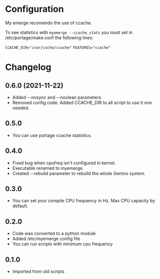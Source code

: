 # Configuration

My emerge recomends the use of ccache.

To see statistics with `myemerge --ccache_stats` you must set in /etc/portage/make.conf the following lines:

`CCACHE_DIR="/var/cache/ccache"`
`FEATURES="ccache"`


# Changelog

## 0.6.0 (2021-11-22)
- Added --nosync and --noclean parameters
- Removed config code. Added CCACHE_DIR to all script to use it one needed.

## 0.5.0
- You can use portage ccache statistics.

## 0.4.0
- Fixed bug when cpufreq isn't configured in kernel.
- Executable renamed to myemerge.
- Created --rebuild parameter to rebuild the whole Gentoo system.

## 0.3.0
- You can set your compile CPU frequency in Hz. Max CPU capacity by default.

## 0.2.0
- Code was converted to a python module
- Added /etc/myemerge config file
- You can run scripts with minimum cpu frequency

## 0.1.0
- Imported from old scripts